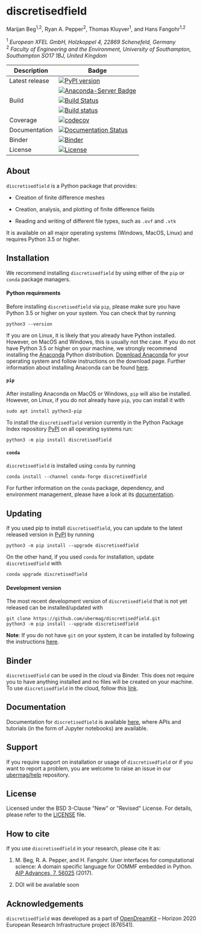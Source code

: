 # discretisedfield
Marijan Beg<sup>1,2</sup>, Ryan A. Pepper<sup>2</sup>, Thomas Kluyver<sup>1</sup>, and Hans Fangohr<sup>1,2</sup>

<sup>1</sup> *European XFEL GmbH, Holzkoppel 4, 22869 Schenefeld, Germany*  
<sup>2</sup> *Faculty of Engineering and the Environment, University of Southampton, Southampton SO17 1BJ, United Kingdom*  

| Description | Badge |
| --- | --- |
| Latest release | [![PyPI version](https://badge.fury.io/py/discretisedfield.svg)](https://badge.fury.io/py/discretisedfield) |
|                | [![Anaconda-Server Badge](https://anaconda.org/conda-forge/discretisedfield/badges/version.svg)](https://anaconda.org/conda-forge/discretisedfield) |
| Build | [![Build Status](https://travis-ci.org/ubermag/discretisedfield.svg?branch=master)](https://travis-ci.org/ubermag/discretisedfield) |
|       |  [![Build status](https://ci.appveyor.com/api/projects/status/83tcspfx3qlx6rlp/branch/master?svg=true)](https://ci.appveyor.com/project/ubermag/discretisedfield/branch/master) |
| Coverage | [![codecov](https://codecov.io/gh/ubermag/discretisedfield/branch/master/graph/badge.svg)](https://codecov.io/gh/ubermag/discretisedfield) |
| Documentation | [![Documentation Status](https://readthedocs.org/projects/discretisedfield/badge/?version=latest)](http://discretisedfield.readthedocs.io/en/latest/?badge=latest) |
| Binder | [![Binder](https://mybinder.org/badge.svg)](https://mybinder.org/v2/gh/ubermag/discretisedfield/master?filepath=index.ipynb) |
| License | [![License](https://img.shields.io/badge/License-BSD%203--Clause-blue.svg)](https://opensource.org/licenses/BSD-3-Clause) |

## About

`discretisedfield` is a Python package that provides:

- Creation of finite difference meshes

- Creation, analysis, and plotting of finite difference fields

- Reading and writing of different file types, such as `.ovf` and `.vtk`

It is available on all major operating systems (Windows, MacOS, Linux) and requires Python 3.5 or higher.

## Installation

We recommend installing `discretisedfield` by using either of the `pip` or `conda` package managers.

#### Python requirements

Before installing `discretisedfield` via `pip`, please make sure you have Python 3.5 or higher on your system. You can check that by running

    python3 --version

If you are on Linux, it is likely that you already have Python installed. However, on MacOS and Windows, this is usually not the case. If you do not have Python 3.5 or higher on your machine, we strongly recommend installing the [Anaconda](https://www.anaconda.com/) Python distribution. [Download Anaconda](https://www.anaconda.com/download) for your operating system and follow instructions on the download page. Further information about installing Anaconda can be found [here](https://conda.io/docs/user-guide/install/download.html).

#### `pip`

After installing Anaconda on MacOS or Windows, `pip` will also be installed. However, on Linux, if you do not already have `pip`, you can install it with

    sudo apt install python3-pip

To install the `discretisedfield` version currently in the Python Package Index repository [PyPI](https://pypi.org/project/discretisedfield/) on all operating systems run:

    python3 -m pip install discretisedfield

#### `conda`

`discretisedfield` is installed using `conda` by running

    conda install --channel conda-forge discretisedfield

For further information on the `conda` package, dependency, and environment management, please have a look at its [documentation](https://conda.io/docs/). 

## Updating

If you used pip to install `discretisedfield`, you can update to the latest released version in [PyPI](https://pypi.org/project/discretisedfield/) by running

    python3 -m pip install --upgrade discretisedfield

On the other hand, if you used `conda` for installation, update `discretisedfield` with

    conda upgrade discretisedfield

#### Development version

The most recent development version of `discretisedfield` that is not yet released can be installed/updated with

    git clone https://github.com/ubermag/discretisedfield.git
    python3 -m pip install --upgrade discretisedfield

**Note**: If you do not have `git` on your system, it can be installed by following the instructions [here](https://git-scm.com/book/en/v2/Getting-Started-Installing-Git).

## Binder

`discretisedfield` can be used in the cloud via Binder. This does not require you to have anything installed and no files will be created on your machine. To use `discretisedfield` in the cloud, follow this [link](https://mybinder.org/v2/gh/ubermag/discretisedfield/master?filepath=index.ipynb).

## Documentation

Documentation for `discretisedfield` is available [here](http://discretisedfield.readthedocs.io/en/latest/?badge=latest), where APIs and tutorials (in the form of Jupyter notebooks) are available.

## Support

If you require support on installation or usage of `discretisedfield` or if you want to report a problem, you are welcome to raise an issue in our [ubermag/help](https://github.com/ubermag/help) repository.

## License

Licensed under the BSD 3-Clause "New" or "Revised" License. For details, please refer to the [LICENSE](LICENSE) file.

## How to cite

If you use `discretisedfield` in your research, please cite it as:

1. M. Beg, R. A. Pepper, and H. Fangohr. User interfaces for computational science: A domain specific language for OOMMF embedded in Python. [AIP Advances, 7, 56025](http://aip.scitation.org/doi/10.1063/1.4977225) (2017).

2. DOI will be available soon

## Acknowledgements

`discretisedfield` was developed as a part of [OpenDreamKit](http://opendreamkit.org/) – Horizon 2020 European Research Infrastructure project (676541).
